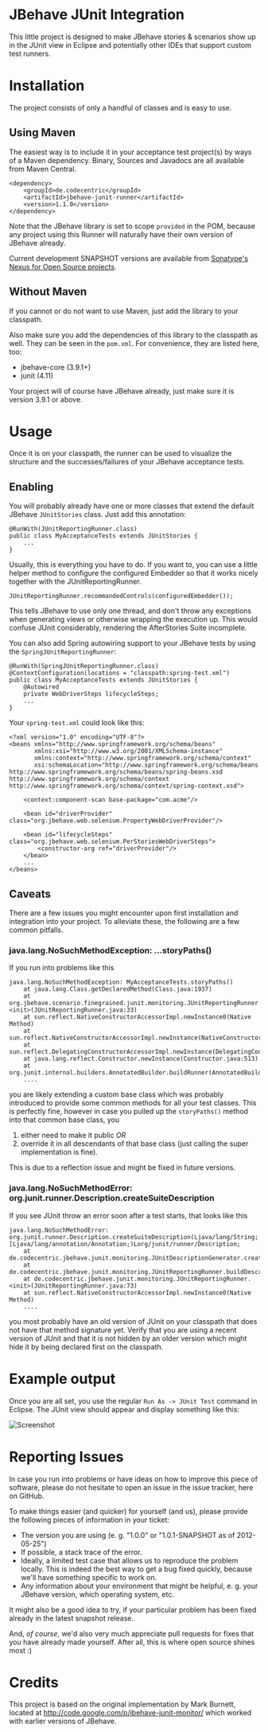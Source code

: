 JBehave JUnit Integration
=========================

This little project is designed to make JBehave
stories & scenarios show up in the JUnit view
in Eclipse and potentially other IDEs that support
custom test runners.

Installation
==========================
The project consists of only a handful of classes
and is easy to use. 


Using Maven
-------------------
The easiest way is to include
it in your acceptance test project(s) by ways of
a Maven dependency. Binary, Sources and Javadocs are
all available from Maven Central.

    <dependency>
        <groupId>de.codecentric</groupId>
        <artifactId>jbehave-junit-runner</artifactId>
        <version>1.1.0</version>
    </dependency>

Note that the JBehave library is set to scope `provided`
in the POM, because any project using this Runner will
naturally have their own version of JBehave already.

Current development SNAPSHOT versions are available from 
[Sonatype's Nexus for Open Source projects](https://oss.sonatype.org/content/repositories/snapshots/de/codecentric/jbehave-junit-runner/).

Without Maven
---------------------
If you cannot or do not want to use Maven, just
add the library to your classpath.

Also make sure you add the dependencies of this
library to the classpath as well. They can be
seen in the `pom.xml`. For convenience, they are
listed here, too:

  * jbehave-core (3.9.1+)
  * junit (4.11)

Your project will of course have JBehave already,
just make sure it is version 3.9.1 or above.


Usage
====================================
Once it is on your classpath, the runner can be used
to visualize the structure and the successes/failures
of your JBehave acceptance tests.

Enabling
-------------------------------
You will probably already have one or more classes
that extend the default JBehave `JUnitStories` class.
Just add this annotation:

    @RunWith(JUnitReportingRunner.class)
    public class MyAcceptanceTests extends JUnitStories {
        ...
    }

Usually, this is everything you have to do. If you want to,
you can use a little helper method to configure the configured 
Embedder so that it works nicely together with the JUnitReportingRunner.

	JUnitReportingRunner.recommandedControls(configuredEmbedder());
	 
This tells JBehave to use only one thread, and don't throw any exceptions
when generating views or otherwise wrapping the execution up. This would
confuse JUnit considerably, rendering the AfterStories Suite incomplete.

You can also add Spring autowiring support to your JBehave tests by using the `SpringJUnitReportingRunner`:

	@RunWith(SpringJUnitReportingRunner.class)
	@ContextConfiguration(locations = "classpath:spring-test.xml")
    public class MyAcceptanceTests extends JUnitStories {
        @Autowired
        private WebDriverSteps lifecycleSteps;
        ...
    }

Your `spring-test.xml` could look like this:

    <?xml version="1.0" encoding="UTF-8"?>
    <beans xmlns="http://www.springframework.org/schema/beans"
    	   xmlns:xsi="http://www.w3.org/2001/XMLSchema-instance"
    	   xmlns:context="http://www.springframework.org/schema/context"
    	   xsi:schemaLocation="http://www.springframework.org/schema/beans http://www.springframework.org/schema/beans/spring-beans.xsd http://www.springframework.org/schema/context http://www.springframework.org/schema/context/spring-context.xsd">
    
    	<context:component-scan base-package="com.acme"/>
    
    	<bean id="driverProvider" class="org.jbehave.web.selenium.PropertyWebDriverProvider"/>
    
    	<bean id="lifecycleSteps" class="org.jbehave.web.selenium.PerStoriesWebDriverSteps">
    		<constructor-arg ref="driverProvider"/>
    	</bean>
    	...
    </beans>

Caveats
----------------------------
There are a few issues you might encounter upon first installation and
integration into your project. To alleviate these, the following are a
few common pitfalls.

### java.lang.NoSuchMethodException: ...storyPaths()

If you run into problems like this

    java.lang.NoSuchMethodException: MyAcceptanceTests.storyPaths()
        at java.lang.Class.getDeclaredMethod(Class.java:1937)
        at org.jbehave.scenario.finegrained.junit.monitoring.JUnitReportingRunner.<init>(JUnitReportingRunner.java:33)
        at sun.reflect.NativeConstructorAccessorImpl.newInstance0(Native Method)
        at sun.reflect.NativeConstructorAccessorImpl.newInstance(NativeConstructorAccessorImpl.java:39)
        at sun.reflect.DelegatingConstructorAccessorImpl.newInstance(DelegatingConstructorAccessorImpl.java:27)
        at java.lang.reflect.Constructor.newInstance(Constructor.java:513)
        at org.junit.internal.builders.AnnotatedBuilder.buildRunner(AnnotatedBuilder.java:31)
        ....
        
you are likely extending a custom base class which
was probably introduced to provide some common methods
for all  your test classes. This is perfectly fine,
however in case you pulled up the `storyPaths()` method
into that common base class, you

  1. either need to make it public _OR_
  1. override it in all descendants of that base class 
     (just calling the super implementation is fine).
     
This is due to a reflection issue and might be fixed in
future versions.


### java.lang.NoSuchMethodError: org.junit.runner.Description.createSuiteDescription

If you see JUnit throw an error soon after a test starts, that looks like this

    java.lang.NoSuchMethodError: org.junit.runner.Description.createSuiteDescription(Ljava/lang/String;[Ljava/lang/annotation/Annotation;)Lorg/junit/runner/Description;
    	at de.codecentric.jbehave.junit.monitoring.JUnitDescriptionGenerator.createDescriptionFrom(JUnitDescriptionGenerator.java:43)
    	at de.codecentric.jbehave.junit.monitoring.JUnitReportingRunner.buildDescriptionFromStories(JUnitReportingRunner.java:152)
    	at de.codecentric.jbehave.junit.monitoring.JUnitReportingRunner.<init>(JUnitReportingRunner.java:73)
    	at sun.reflect.NativeConstructorAccessorImpl.newInstance0(Native Method)
    	....

you most probably have an old version of JUnit on your classpath that does not have
that method signature yet. Verify that you are using a recent version of
JUnit and that it is not hidden by an older version which might hide it by being
declared first on the classpath.

Example output
=================================
Once you are all set, you use the regular `Run As -> JUnit Test`
command in Eclipse. The JUnit view should appear and display something
like this:

![Screenshot](https://raw.githubusercontent.com/codecentric/jbehave-junit-runner/master/doc/img/JBehaveJUnitScreenshot.png)


Reporting Issues
=================================
In case you run into problems or have ideas on how to improve this
piece of software, please do not hesitate to open an issue in the
issue tracker, here on GitHub.

To make things easier (and quicker) for yourself (and us), please 
provide the following pieces of information in your ticket:

  * The version you are using (e. g. "1.0.0" or "1.0.1-SNAPSHOT as of 2012-05-25")
  * If possible, a stack trace of the error.
  * Ideally, a limited test case that allows us to reproduce the 
    problem locally. This is indeed the best way to get a bug fixed
    quickly, because we'll have something specific to work on.
  * Any information about your environment that might be helpful, e. g.
    your JBehave version, which operating system, etc.

It might also be a good idea to try, if your particular problem has
been fixed already in the latest snapshot release.

And, *of course*, we'd also very much appreciate pull requests for fixes
that you have already made yourself. After all, this is where open source
shines most :)

Credits
=================================
This project is based on the original implementation by Mark Burnett, located at http://code.google.com/p/jbehave-junit-monitor/ which worked with earlier versions of JBehave.
